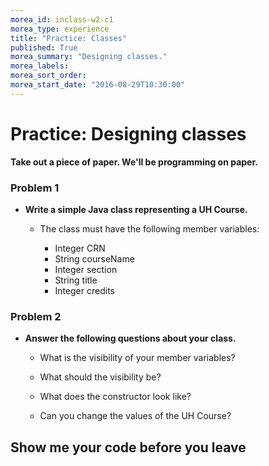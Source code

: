 ```yaml
---
morea_id: inclass-w2-c1
morea_type: experience
title: "Practice: Classes"
published: True
morea_summary: "Designing classes."
morea_labels:
morea_sort_order:
morea_start_date: "2016-08-29T10:30:00"
---
```


# Practice: Designing classes

**Take out a piece of paper. We'll be programming on paper.**

### Problem 1

* **Write a simple Java class representing a UH Course.**

  * The class must have the following member variables:

    * Integer CRN
    * String courseName
    * Integer section
    * String title
    * Integer credits

### Problem 2

* **Answer the following questions about your class.**

  * What is the visibility of your member variables?
  
  * What should the visibility be?
  
  * What does the constructor look like?
  
  * Can you change the values of the UH Course?


## Show me your code before you leave

